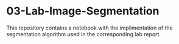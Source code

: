 # 03-Lab-Image-Segmentation

This repository contains a notebook with the implimentation of the segmentation algorithm used in the corresponding lab report.
